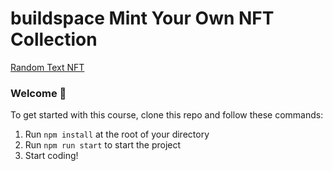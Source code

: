 # buildspace Mint Your Own NFT Collection
[Random Text NFT](https://nft-minting-testing.herokuapp.com/)

### **Welcome 👋**
To get started with this course, clone this repo and follow these commands:

1. Run `npm install` at the root of your directory
2. Run `npm run start` to start the project
3. Start coding!
